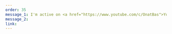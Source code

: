 ```yaml
---
order: 35
message_1: I'm active on <a href="https://www.youtube.com/c/OnatBas">YouTube</a> and 
message_2:
link:
---
```

